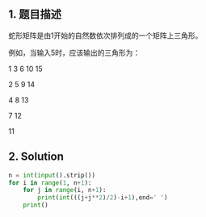 ## 1. 题目描述

蛇形矩阵是由1开始的自然数依次排列成的一个矩阵上三角形。

例如，当输入5时，应该输出的三角形为：

1 3 6 10 15

2 5 9 14

4 8 13

7 12

11



## 2. Solution

```python
n = int(input().strip())
for i in range(1, n+1):
    for j in range(i, n+1):
        print(int(((j+j**2)/2)-i+1),end=' ')
    print()
```

